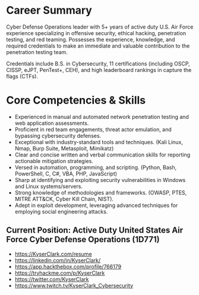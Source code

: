 # Career Summary

Cyber Defense Operations leader with 5+ years of active duty U.S. Air Force experience specializing in offensive security, ethical hacking, penetration testing, and red teaming. Possesses the experience, knowledge, and required credentials to make an immediate and valuable contribution to the penetration testing team. 

Credentials include B.S. in Cybersecurity, 11 certifications (including OSCP, CISSP, eJPT, PenTest+, CEH), and high leaderboard rankings in capture the flags (CTFs).  
  
# Core Competencies & Skills

* Experienced in manual and automated network penetration testing and web application assessments.
* Proficient in red team engagements, threat actor emulation, and bypassing cybersecurity defenses.
* Exceptional with industry-standard tools and techniques. (Kali Linux, Nmap, Burp Suite, Metasploit, Mimikatz)
* Clear and concise written and verbal communication skills for reporting actionable mitigation strategies.
* Versed in automation, programming, and scripting. (Python, Bash, PowerShell, C, C#, VBA, PHP, JavaScript)
* Sharp at identifying and exploiting security vulnerabilities in Windows and Linux systems/servers.
* Strong knowledge of methodologies and frameworks. (OWASP, PTES, MITRE ATT&CK, Cyber Kill Chain, NIST).
* Adept in exploit development, leveraging advanced techniques for employing social engineering attacks.
 
## Current Position: Active Duty United States Air Force Cyber Defense Operations (1D771) 

* https://KyserClark.com/resume
* https://linkedin.com/in/KyserClark/
* https://app.hackthebox.com/profile/766179
* https://tryhackme.com/p/KyserClark
* https://twitter.com/KyserClark
* https://www.twitch.tv/KyserClark_Cybersecurity

<!---
KyserClark/KyserClark is a ✨ special ✨ repository because its `README.md` (this file) appears on your GitHub profile.
You can click the Preview link to take a look at your changes.
--->
